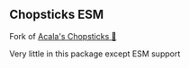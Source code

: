 ## Chopsticks ESM

Fork of [Acala's Chopsticks 🥢](https://www.npmjs.com/package/@acala-network/chopsticks)

Very little in this package except ESM support